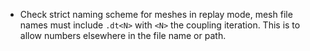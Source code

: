 - Check strict naming scheme for meshes in replay mode, mesh file names must include `.dt<N>` with `<N>` the coupling iteration. This is to allow numbers elsewhere in the file name or path.
